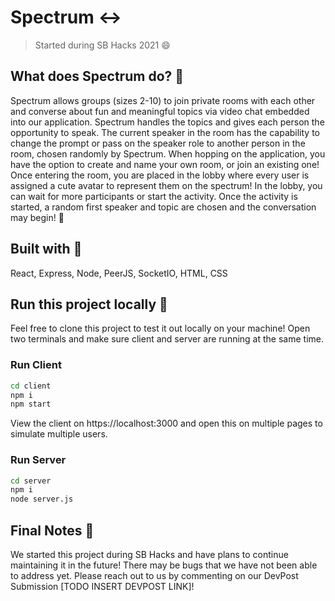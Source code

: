 # Spectrum :left_right_arrow: 
> Started during SB Hacks 2021 :smile:

## What does Spectrum do? :thinking:
Spectrum allows groups (sizes 2-10) to join private rooms with each other and converse about fun and meaningful topics via video chat embedded into our application. Spectrum handles the topics and gives each person the opportunity to speak. The current speaker in the room has the capability to change the prompt or pass on the speaker role to another person in the room, chosen randomly by Spectrum. When hopping on the application, you have the option to create and name your own room, or join an existing one! Once entering the room, you are placed in the lobby where every user is assigned a cute avatar to represent them on the spectrum! In the lobby, you can wait for more participants or start the activity. Once the activity is started, a random first speaker and topic are chosen and the conversation may begin! :speech_balloon:

## Built with :hammer: 
React, Express, Node, PeerJS, SocketIO, HTML, CSS

## Run this project locally :running:
Feel free to clone this project to test it out locally on your machine! Open two terminals and make sure client and server are running at the same time.

### Run Client 
```bash
cd client
npm i
npm start
```
View the client on https://localhost:3000 and open this on multiple pages to simulate multiple users.

### Run Server
```bash
cd server
npm i
node server.js
```
## Final Notes :notebook:
We started this project during SB Hacks and have plans to continue maintaining it in the future! There may be bugs that we have not been able to address yet. Please reach out to us by commenting on our DevPost Submission [TODO INSERT DEVPOST LINK]!
